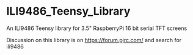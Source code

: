 # ILI9486_Teensy_Library
An ILI9486 Teensy library for 3.5" RaspberryPi 16 bit serial TFT screens

Discussion on this library is on https://forum.pjrc.com/ and search for ili9486 
